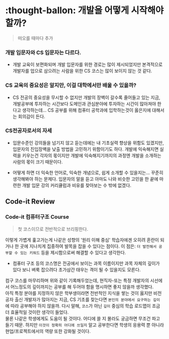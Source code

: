 # :thought-ballon: 개발을 어떻게 시작해야할까?

> 떠오를 때마다 추가

### 개발 입문자와 CS 입문자는 다르다.
- 개발 교육이 보편화되며 개발 입문자를 위한 경로는 많이 제시되었지만 본격적으로 개발자를 업으로 삼으려는 사람을 위한 CS 코스는 많이 보이지 않는 것 같다.

### CS 교육의 중요성은 알지만, 이걸 대학에서만 배울 수 있을까?
- CS 전공의 중요성을 무시할 수 없지만 개발의 장벽이 갈수록 줄어들고 있는 지금, 개발공부에 투자하는 시간보다 도메인과 관심분야에 투자하는 시간이 많아져야 한다고 생각하는데... CS 공부를 위해 컴퓨터 공학과에 입학하는것이 옳은지에 대해서는 회의감이 든다.

### CS전공자로서의 자세
- 입문수준인 강의들을 넘기지 않고 듣는데에는 내 기초실력 향상을 위함도 있겠지만, 입문자의 진입장벽을 낮출 방법을 고민하기 위함이기도 하다. 개발에 익숙해지면 실력을 키우는건 각자의 몫이지만 개발에 익숙해지기까지의 과정엔 개발을 소개하는 사람의 몫이 크기 때문이다.

- 어떻게 하면 더 익숙한 언어로, 익숙한 개념으로, 쉽게 소개할 수 있을지는... 꾸준히 생각해봐야 하는 문제다. 입문자의 말을 듣고 아마도 나와 비슷한 고민을 한 끝에 마련한 개발 입문 강의 커리큘럼과 비유를 찾아보는 수 밖에 없겠다.

## Code-it Review

### Code-it 컴퓨터구조 Course
> 첫 코스이므로 전반적으로 브리핑한다.

이렇게 가볍게 훑고가는게 나같은 성향의 '원리 이해 중심' 학습자에겐 오히려 혼란이 되거나 한 곳에 지나치게 집중하여 발목을 잡을 수 있다는 점이다. 
이 점은: `더 발전해서 공부할 수 있는 키워드` 등을 제시함으로써 해결할 수 있다고 생각한다.
- 컴퓨터 구조 등의 코스명은 전공에서 보이는 과목 이름이지만 과목 자체의 깊이가 있다 보니 벼룩 잡으려다 초가삼간 태우는 격이 될 수 있을지도 모른다.

컴구 코스를 마무리하며 위와 같이 기록해두었는데, 현직자-또는 특정 개발자의 시선에서 어느정도의 깊이까지는 공부를 해 두어야 함을 명시하면 좋지 않을까 생각했다.   
아직 특정 분야를 지정하지 않은 학부생이라면 전반적인 지식을 쌓는 것이 옳지만 비전공자 출신 개발자가 많아지는 지금, CS 기초를 찾는다면 `본인의 분야에서 요구하는 깊이` 에 따라 공부해야 하지 않을까. 다시 말해, `코스`가 아닌 `깊이` 중심의 학습 로드맵이 조금 더 효율적일 것이란 생각이 들었다.  
물론 나같은 학생에게도 도움이 될 것이다. 어디에 쓸 지 몰라도 궁금하면 무조건 파고 들기 때문. 하지만 `이것이 정확히 어디에 쓰일지` 알고 공부한다면 학생의 응용력 뿐 아니라 현업/프로젝트에서의 역량 또한 강화될 것이다.